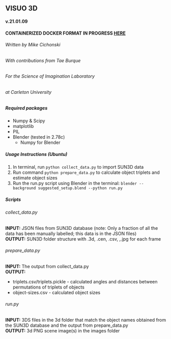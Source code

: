 ##  VISUO 3D
#### v.21.01.09
#### CONTAINERIZED DOCKER FORMAT IN PROGRESS [HERE](https://github.com/MichaelOVertolli/smart-storage/tree/master)
###### Written by Mike Cichonski
###### With contributions from Tae Burque
###### For the Science of Imagination Laboratory
###### at Carleton University

##### Required packages
* Numpy & Scipy
* matplotlib
* PIL
* Blender (tested in 2.78c)
   * Numpy for Blender

##### Usage Instructions (Ubuntu)
1. In terminal, run `python collect_data.py` to import SUN3D data 
2. Run command `python prepare_data.py` to calculate object
   triplets and estimate object sizes
3. Run the run.py script using Blender in the terminal:
   `blender --background suggested_setup.blend --python run.py`

##### Scripts
###### collect_data.py

**INPUT:**
JSON files from SUN3D database (note: Only a fraction of all the
data has been manually labelled; this data is in the JSON files)
<br>
**OUTPUT:**
SUN3D folder structure with .3d, .cen, .csv, ,.jpg for each frame

###### prepare_data.py

**INPUT:**
The output from collect_data.py
<br>
**OUTPUT:** 
* triplets.csv/triplets.pickle - calculated angles and distances
between permutations of triplets of objects
* object-sizes.csv - calculated object sizes

###### run.py

**INPUT:**
3DS files in the 3d folder that match the object names obtained
from the SUN3D database and the output from prepare_data.py
<br>
**OUTPUT:**
3d PNG scene image(s) in the images folder
